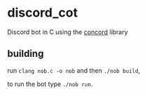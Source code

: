 # discord_cot
Discord bot in C using the [concord](https://github.com/Cogmasters/concord) 
library

## building
run `clang nob.c -o nob`
and then `./nob build`,

to run the bot type `./nob run`.
